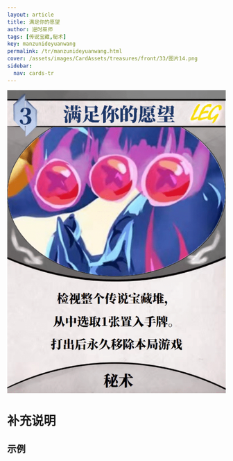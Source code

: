 ```yaml
---
layout: article
title: 满足你的愿望
author: 逆时巫师
tags: [传说宝藏,秘术]
key: manzunideyuanwang
permalink: /tr/manzunideyuanwang.html
cover: /assets/images/CardAssets/treasures/front/33/图片14.png
sidebar:
  nav: cards-tr
---
```

![](/assets/images/CardAssets/treasures/front/33/图片14.png)

# 补充说明



## 示例
> 